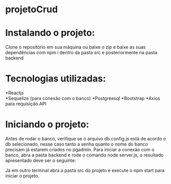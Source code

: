 # projetoCrud

# Instalando o projeto:

Clone o repositório em sua máquina ou baixe o zip e baixe as suas dependências com npm i dentro da pasta src e posteriormente na pasta backend

# Tecnologias utilizadas:
*Reactjs
<br>
*Sequelize (para conexão com o banco)
*Postgreesql
*Bootstrap
*Axios para requisição API
# Iniciando o projeto:
Antes de rodar o banco, verifique se o arquivo db.config.js está de acordo o db selecionado, nesse caso tanto a senha quanto o nome do banco precisam já estarem criados no pgadmin.
Para iniciar a conexão com o banco, abra a pasta backend e rode o comando node server.js, o resultado apresentado deve ser o seguinte:



Já em outro terminal abra a pasta src do projeto e execute o npm start para iniciar o projeto.




